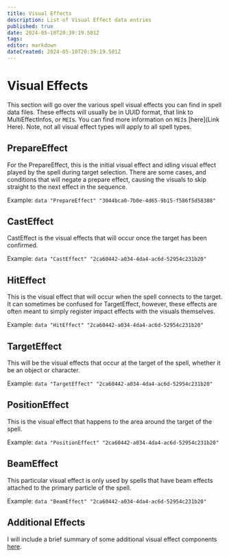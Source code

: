 ```yaml
---
title: Visual Effects
description: List of Visual Effect data entries
published: true
date: 2024-05-10T20:39:19.501Z
tags: 
editor: markdown
dateCreated: 2024-05-10T20:39:19.501Z
---
```


# Visual Effects
This section will go over the various spell visual effects you can find in spell data files. These effects will usually be in UUID format, that link to MultiEffectInfos, or `MEI`s. You can find more information on `MEI`s [here](Link Here). Note, not all visual effect types will apply to all spell types.

## PrepareEffect
For the PrepareEffect, this is the initial visual effect and idling visual effect played by the spell during target selection. There are some cases, and conditions that will negate a prepare effect, causing the visuals to skip straight to the next effect in the sequence.

Example: `data "PrepareEffect" "3044bca0-7b0e-4d65-9b15-f586f5d58388"`

## CastEffect
CastEffect is the visual effects that will occur once the target has been confirmed.

Example: `data "CastEffect" "2ca60442-a034-4da4-ac6d-52954c231b20"`

## HitEffect
This is the visual effect that will occur when the spell connects to the target. It can sometimes be confused for TargetEffect, however, these effects are often meant to simply register impact effects with the visuals themselves.

Example: `data "HitEffect" "2ca60442-a034-4da4-ac6d-52954c231b20"`

## TargetEffect
This will be the visual effects that occur at the target of the spell, whether it be an object or character.

Example: `data "TargetEffect" "2ca60442-a034-4da4-ac6d-52954c231b20"`

## PositionEffect
This is the visual effect that happens to the area around the target of the spell.

Example: `data "PositionEffect" "2ca60442-a034-4da4-ac6d-52954c231b20"`

## BeamEffect
This particular visual effect is only used by spells that have beam effects attached to the primary particle of the spell.

Example: `data "BeamEffect" "2ca60442-a034-4da4-ac6d-52954c231b20"`

## Additional Effects
I will include a brief summary of some additional visual effect components [here](/Information/Spells/Spell-Data/Visual-Effects/Additional-Effects).